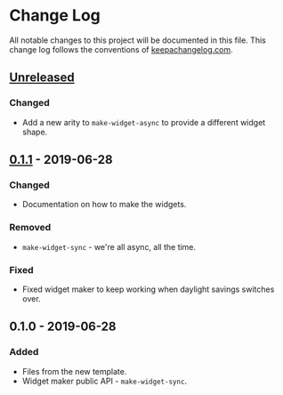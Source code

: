 # Change Log
All notable changes to this project will be documented in this file. This change log follows the conventions of [keepachangelog.com](http://keepachangelog.com/).

## [Unreleased]
### Changed
- Add a new arity to `make-widget-async` to provide a different widget shape.

## [0.1.1] - 2019-06-28
### Changed
- Documentation on how to make the widgets.

### Removed
- `make-widget-sync` - we're all async, all the time.

### Fixed
- Fixed widget maker to keep working when daylight savings switches over.

## 0.1.0 - 2019-06-28
### Added
- Files from the new template.
- Widget maker public API - `make-widget-sync`.

[Unreleased]: https://github.com/your-name/kondo-issue/compare/0.1.1...HEAD
[0.1.1]: https://github.com/your-name/kondo-issue/compare/0.1.0...0.1.1
